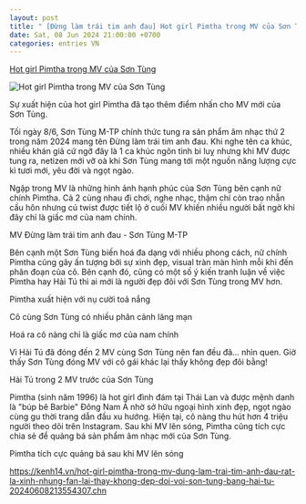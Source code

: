 ```yaml
---
layout: post
title: " [Đừng làm trái tim anh đau] Hot girl Pimtha trong MV của Sơn Tùng"
date: Sat, 08 Jun 2024 21:00:00 +0700
categories: entries VN
---
```

[Hot girl Pimtha trong MV của Sơn Tùng](https://kenh14.vn/hot-girl-pimtha-trong-mv-dung-lam-trai-tim-anh-dau-rat-la-xinh-nhung-fan-lai-thay-khong-dep-doi-voi-son-tung-bang-hai-tu-20240608213554307.chn)

![Hot girl Pimtha trong MV của Sơn Tùng](https://kenh14cdn.com/zoom/600_315/203336854389633024/2024/6/8/photo1717858665375-1717858665823834757641.png)

Sự xuất hiện của hot girl Pimtha đã tạo thêm điểm nhấn cho MV mới của Sơn Tùng.

Tối ngày 8/6, Sơn Tùng M-TP chính thức tung ra sản phẩm âm nhạc thứ 2 trong năm 2024 mang tên Đừng làm trái tim anh đau. Khi nghe tên ca khúc, nhiều khán giả cứ ngỡ đây là 1 ca khúc ngôn tình bi luỵ nhưng khi MV được tung ra, netizen mới vỡ oà khi Sơn Tùng mang tới một nguồn năng lượng cực kì tươi mới, yêu đời và ngọt ngào.

Ngập trong MV là những hình ảnh hạnh phúc của Sơn Tùng bên cạnh nữ chính Pimtha. Cả 2 cùng nhau đi chơi, nghe nhạc, thậm chí còn trao nhẫn cầu hôn nhưng cú twist được tiết lộ ở cuối MV khiến nhiều người bất ngờ khi đây chỉ là giấc mơ của nam chính.

MV Đừng làm trái tim anh đau - Sơn Tùng M-TP

Bên cạnh một Sơn Tùng biến hoá đa dạng với nhiều phong cách, nữ chính Pimtha cũng gây ấn tượng bởi sự xinh đẹp, visual tràn màn hình mỗi khi đến phân đoạn của cô. Bên cạnh đó, cũng có một số ý kiến tranh luận về việc Pimtha hay Hải Tú thì ai mới là người đẹp đôi với Sơn Tùng trong MV hơn.

Pimtha xuất hiện với nụ cười toả nắng

Cô cùng Sơn Tùng có nhiều phân cảnh lãng mạn

Hoá ra cô nàng chỉ là giấc mơ của nam chính

Vì Hải Tú đã đóng đến 2 MV cùng Sơn Tùng nên fan đều đã... nhìn quen. Giờ thấy Sơn Tùng đóng MV với cô gái khác lại thấy không đẹp đôi bằng!

Hải Tú trong 2 MV trước của Sơn Tùng

Pimtha (sinh năm 1996) là hot girl đình đám tại Thái Lan và được mệnh danh là "búp bê Barbie" Đông Nam Á nhờ sở hữu ngoại hình xinh đẹp, ngọt ngào cùng gu thời trang dẫn đầu xu hướng. Hiện tại, cô nàng thu hút hơn 4 triệu người theo dõi trên Instagram. Sau khi MV lên sóng, Pimtha cũng tích cực chia sẻ để quảng bá sản phẩm âm nhạc mới của Sơn Tùng.



Pimtha tích cực quảng bá sau khi MV lên sóng

https://kenh14.vn/hot-girl-pimtha-trong-mv-dung-lam-trai-tim-anh-dau-rat-la-xinh-nhung-fan-lai-thay-khong-dep-doi-voi-son-tung-bang-hai-tu-20240608213554307.chn

